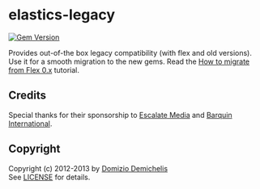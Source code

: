 # elastics-legacy

[![Gem Version](https://badge.fury.io/rb/elastics-legacy.png)](http://badge.fury.io/rb/elastics-legacy)

Provides out-of-the box legacy compatibility (with flex and old versions). Use it for a smooth migration to the new gems. Read the [How to migrate from Flex 0.x](http://elastics.github.io/elastics/doc/7-Tutorials/2-Migrate-from-0.x.html) tutorial.

## Credits

Special thanks for their sponsorship to [Escalate Media](http://www.escalatemedia.com) and [Barquin International](http://www.barquin.com).

## Copyright

Copyright (c) 2012-2013 by [Domizio Demichelis](mailto://dd.nexus@gmail.com)<br>
See [LICENSE](https://github.com/elastics/elastics/blob/master/elastics/LICENSE) for details.

